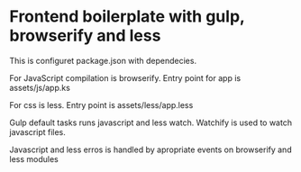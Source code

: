 # Frontend boilerplate with gulp, browserify and less

This is configuret package.json with dependecies.

For JavaScript compilation is browserify. Entry point for app is assets/js/app.ks

For css is less. Entry point is assets/less/app.less

Gulp default tasks runs javascript and less watch. Watchify is used to watch javascript files.

Javascript and less erros is handled by apropriate events on browserify and less modules